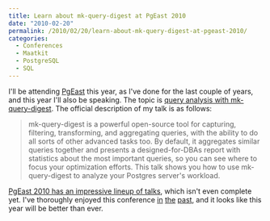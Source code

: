 ```yaml
---
title: Learn about mk-query-digest at PgEast 2010
date: "2010-02-20"
permalink: /2010/02/20/learn-about-mk-query-digest-at-pgeast-2010/
categories:
  - Conferences
  - Maatkit
  - PostgreSQL
  - SQL
---
```

I'll be attending [PgEast][1] this year, as I've done for the last couple of years, and this year I'll also be speaking. The topic is [query analysis with mk-query-digest][2]. The official description of my talk is as follows:

> mk-query-digest is a powerful open-source tool for capturing, filtering, transforming, and aggregating queries, with the ability to do all sorts of other advanced tasks too. By default, it aggregates similar queries together and presents a designed-for-DBAs report with statistics about the most important queries, so you can see where to focus your optimization efforts. This talk shows you how to use mk-query-digest to analyze your Postgres server's workload.

[PgEast 2010 has an impressive lineup of talks][3], which isn't even complete yet. I've thoroughly enjoyed this conference [in][4] [the][5] [past][6], and it looks like this year will be better than ever.

 [1]: http://www.postgresqlconference.org/
 [2]: http://postgresqlconference.org/2010/east/talks/query/analysis_with_mk_query_digest
 [3]: http://www.postgresqlconference.org/2010/east/talks
 [4]: http://www.xaprb.com/blog/2009/04/05/postgresql-conference-east-2009-day-three/
 [5]: http://www.xaprb.com/blog/2009/04/04/postgresql-conference-east-2009-day-two/
 [6]: http://www.xaprb.com/blog/2008/04/01/postgresql-conference-east-2008/
